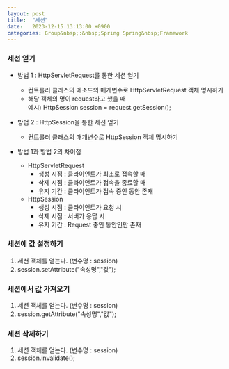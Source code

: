 ```yaml
---
layout: post
title:  "세션"
date:   2023-12-15 13:13:00 +0900
categories: Group&nbsp;:&nbsp;Spring Spring&nbsp;Framework
---
```


### 세션 얻기

- 방법 1 : HttpServletRequest를 통한 세션 얻기
    - 컨트롤러 클래스의 메소드의 매개변수로 HttpServletRequest 객체 명시하기
    - 해당 객체의 명이 request라고 했을 때  
        예시) HttpSession session = request.getSession();

- 방법 2 : HttpSession을 통한 세션 얻기
    - 컨트롤러 클래스의 매개변수로 HttpSession 객체 명시하기

- 방법 1과 방법 2의 차이점
    - HttpServletRequest
        - 생성 시점 : 클라이언트가 최초로 접속할 때
        - 삭제 시점 : 클라이언트가 접속을 종료할 때
        - 유지 기간 : 클라이언트가 접속 중인 동안 존재
    - HttpSession
        - 생성 시점 : 클라이언트가 요청 시
        - 삭제 시점 : 서버가 응답 시
        - 유지 기간 : Request 중인 동안인만 존재

### 세션에 값 설정하기

1. 세션 객체를 얻는다. (변수명 : session)
2. session.setAttribute("속성명","값");

### 세션에서 값 가져오기

1. 세션 객체를 얻는다. (변수명 : session)
2. session.getAttribute("속성명","값");

### 세션 삭제하기

1. 세션 객체를 얻는다. (변수명 : session)
2. session.invalidate();